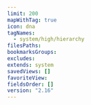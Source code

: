 ```yaml
---
limit: 200
mapWithTag: true
icon: dna
tagNames:
  - system/high/hierarchy
filesPaths: 
bookmarksGroups: 
excludes: 
extends: system
savedViews: []
favoriteView: 
fieldsOrder: []
version: "2.16"
---
```

